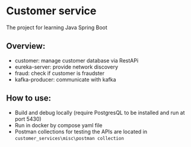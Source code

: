 Customer service
===============

The project for learning Java Spring Boot

## Overview:
- customer: manage customer database via RestAPi
- eureka-server: provide network discovery
- fraud: check if customer is fraudster
- kafka-producer: communicate with kafka

## How to use:
* Build and debug locally (require PostgresQL to be installed and run at port 5430)
* Run in docker by compose yaml file
* Postman collections for testing the APIs are located in `customer_services\misc\postman collection`
